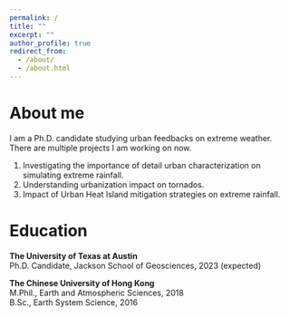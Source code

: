 ```yaml
---
permalink: /
title: ""
excerpt: ""
author_profile: true
redirect_from: 
  - /about/
  - /about.html
---
```

# About me

I am a Ph.D. candidate studying urban feedbacks on extreme weather. There are multiple projects I am working on now. 
  1. Investigating the importance of detail urban characterization on simulating extreme rainfall.
  2. Understanding urbanization impact on tornados.
  3. Impact of Urban Heat Island mitigation strategies on extreme rainfall.

# Education

**The University of Texas at Austin** \
Ph.D. Candidate, Jackson School of Geosciences, 2023 (expected) 

**The Chinese University of Hong Kong** \
M.Phil., Earth and Atmospheric Sciences, 2018 \
B.Sc., Earth System Science, 2016
